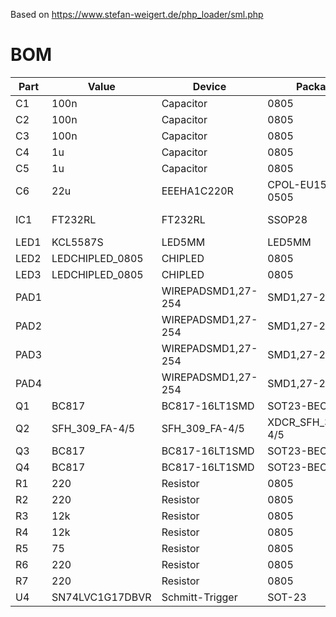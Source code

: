 Based on https://www.stefan-weigert.de/php_loader/sml.php

# BOM
| Part | Value           | Device             | Package             | Description                                                             |
|------|-----------------|--------------------|---------------------|-------------------------------------------------------------------------|
| C1   | 100n            | Capacitor          | 0805                | Capacitor, Ceramic                                                      |
| C2   | 100n            | Capacitor          | 0805                | Capacitor, Ceramic                                                      |
| C3   | 100n            | Capacitor          | 0805                | Capacitor, Ceramic                                                      |
| C4   | 1u              | Capacitor          | 0805                | Capacitor, Ceramic                                                      |
| C5   | 1u              | Capacitor          | 0805                | Capacitor, Ceramic                                                      |
| C6   | 22u             | EEEHA1C220R        | CPOL-EU153CLV-0505  | 153CLV-0505 POLARIZED CAPACITOR                                         |
| IC1  | FT232RL         | FT232RL            | SSOP28              | Source: http://www.ftdichip.com/Documents/DataSheets/DS_FT232R_v104.pdf | 
| LED1 | KCL5587S        | LED5MM             | LED5MM              | Infrared-Emitter                                                        |                                                                     
| LED2 | LEDCHIPLED_0805 | CHIPLED            | 0805                | LED (optional)                                                          |                                                                                        
| LED3 | LEDCHIPLED_0805 | CHIPLED            | 0805                | LED (optional)                                                          |                                                                                        
| PAD1 |                 | WIREPADSMD1,27-254 | SMD1,27-2,54        | Wire PAD connect wire on PCB                                            |                                            
| PAD2 |                 | WIREPADSMD1,27-254 | SMD1,27-2,54        | Wire PAD connect wire on PCB                                            |                                        
| PAD3 |                 | WIREPADSMD1,27-254 | SMD1,27-2,54        | Wire PAD connect wire on PCB                                            |                           
| PAD4 |                 | WIREPADSMD1,27-254 | SMD1,27-2,54        | Wire PAD connect wire on PCB                                            |                           
| Q1   | BC817           | BC817-16LT1SMD     | SOT23-BEC           | NPN Transistor                                                          |     NPN Transistor                                                      |                
| Q2   | SFH_309_FA-4/5  | SFH_309_FA-4/5     | XDCR_SFH_309_FA-4/5 | Phototransistor IR Chip Silicon 900nm 2-Pin T-1 Check prices            |
| Q3   | BC817           | BC817-16LT1SMD     | SOT23-BEC           | NPN Transistor                                                          |                                            
| Q4   | BC817           | BC817-16LT1SMD     | SOT23-BEC           | NPN Transistor                                                          |                                           
| R1   | 220             | Resistor           | 0805                | Resistor                                                                |
| R2   | 220             | Resistor           | 0805                | Resistor                                                                |                                     
| R3   | 12k             | Resistor           | 0805                | Resistor                                                                |                                     
| R4   | 12k             | Resistor           | 0805                | Resistor                                                                |                                     
| R5   | 75              | Resistor           | 0805                | Resistor                                                                |                                     
| R6   | 220             | Resistor           | 0805                | Resistor                                                                |                                     
| R7   | 220             | Resistor           | 0805                | Resistor                                                                |                                     
| U4   | SN74LVC1G17DBVR | Schmitt-Trigger    | SOT-23              | Schmitt-Trigger                                                         |                                     